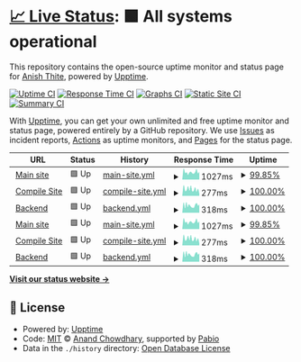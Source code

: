 # [📈 Live Status](https://demo.upptime.js.org): <!--live status--> **🟩 All systems operational**

This repository contains the open-source uptime monitor and status page for [Anish Thite](anishthite.github.io), powered by [Upptime](https://github.com/upptime/upptime).

[![Uptime CI](https://github.com/anishthite/sitebrew-uptime/workflows/Uptime%20CI/badge.svg)](https://github.com/anishthite/sitebrew-uptime/actions?query=workflow%3A%22Uptime+CI%22)
[![Response Time CI](https://github.com/anishthite/sitebrew-uptime/workflows/Response%20Time%20CI/badge.svg)](https://github.com/anishthite/sitebrew-uptime/actions?query=workflow%3A%22Response+Time+CI%22)
[![Graphs CI](https://github.com/anishthite/sitebrew-uptime/workflows/Graphs%20CI/badge.svg)](https://github.com/anishthite/sitebrew-uptime/actions?query=workflow%3A%22Graphs+CI%22)
[![Static Site CI](https://github.com/anishthite/sitebrew-uptime/workflows/Static%20Site%20CI/badge.svg)](https://github.com/anishthite/sitebrew-uptime/actions?query=workflow%3A%22Static+Site+CI%22)
[![Summary CI](https://github.com/anishthite/sitebrew-uptime/workflows/Summary%20CI/badge.svg)](https://github.com/anishthite/sitebrew-uptime/actions?query=workflow%3A%22Summary+CI%22)

With [Upptime](https://upptime.js.org), you can get your own unlimited and free uptime monitor and status page, powered entirely by a GitHub repository. We use [Issues](https://github.com/anishthite/sitebrew-uptime/issues) as incident reports, [Actions](https://github.com/anishthite/sitebrew-uptime/actions) as uptime monitors, and [Pages](https://demo.upptime.js.org) for the status page.

<!--start: status pages-->
<!-- This summary is generated by Upptime (https://github.com/upptime/upptime) -->
<!-- Do not edit this manually, your changes will be overwritten -->
<!-- prettier-ignore -->
| URL | Status | History | Response Time | Uptime |
| --- | ------ | ------- | ------------- | ------ |
| <img alt="" src="https://icons.duckduckgo.com/ip3/sitebrew.ai.ico" height="13"> [Main site](https://sitebrew.ai) | 🟩 Up | [main-site.yml](https://github.com/anishthite/sitebrew-uptime/commits/HEAD/history/main-site.yml) | <details><summary><img alt="Response time graph" src="./graphs/main-site/response-time-week.png" height="20"> 1027ms</summary><br><a href="https://demo.upptime.js.org/history/main-site"><img alt="Response time 928" src="https://img.shields.io/endpoint?url=https%3A%2F%2Fraw.githubusercontent.com%2Fanishthite%2Fsitebrew-uptime%2FHEAD%2Fapi%2Fmain-site%2Fresponse-time.json"></a><br><a href="https://demo.upptime.js.org/history/main-site"><img alt="24-hour response time 1033" src="https://img.shields.io/endpoint?url=https%3A%2F%2Fraw.githubusercontent.com%2Fanishthite%2Fsitebrew-uptime%2FHEAD%2Fapi%2Fmain-site%2Fresponse-time-day.json"></a><br><a href="https://demo.upptime.js.org/history/main-site"><img alt="7-day response time 1027" src="https://img.shields.io/endpoint?url=https%3A%2F%2Fraw.githubusercontent.com%2Fanishthite%2Fsitebrew-uptime%2FHEAD%2Fapi%2Fmain-site%2Fresponse-time-week.json"></a><br><a href="https://demo.upptime.js.org/history/main-site"><img alt="30-day response time 886" src="https://img.shields.io/endpoint?url=https%3A%2F%2Fraw.githubusercontent.com%2Fanishthite%2Fsitebrew-uptime%2FHEAD%2Fapi%2Fmain-site%2Fresponse-time-month.json"></a><br><a href="https://demo.upptime.js.org/history/main-site"><img alt="1-year response time 928" src="https://img.shields.io/endpoint?url=https%3A%2F%2Fraw.githubusercontent.com%2Fanishthite%2Fsitebrew-uptime%2FHEAD%2Fapi%2Fmain-site%2Fresponse-time-year.json"></a></details> | <details><summary><a href="https://demo.upptime.js.org/history/main-site">99.85%</a></summary><a href="https://demo.upptime.js.org/history/main-site"><img alt="All-time uptime 99.61%" src="https://img.shields.io/endpoint?url=https%3A%2F%2Fraw.githubusercontent.com%2Fanishthite%2Fsitebrew-uptime%2FHEAD%2Fapi%2Fmain-site%2Fuptime.json"></a><br><a href="https://demo.upptime.js.org/history/main-site"><img alt="24-hour uptime 98.93%" src="https://img.shields.io/endpoint?url=https%3A%2F%2Fraw.githubusercontent.com%2Fanishthite%2Fsitebrew-uptime%2FHEAD%2Fapi%2Fmain-site%2Fuptime-day.json"></a><br><a href="https://demo.upptime.js.org/history/main-site"><img alt="7-day uptime 99.85%" src="https://img.shields.io/endpoint?url=https%3A%2F%2Fraw.githubusercontent.com%2Fanishthite%2Fsitebrew-uptime%2FHEAD%2Fapi%2Fmain-site%2Fuptime-week.json"></a><br><a href="https://demo.upptime.js.org/history/main-site"><img alt="30-day uptime 96.88%" src="https://img.shields.io/endpoint?url=https%3A%2F%2Fraw.githubusercontent.com%2Fanishthite%2Fsitebrew-uptime%2FHEAD%2Fapi%2Fmain-site%2Fuptime-month.json"></a><br><a href="https://demo.upptime.js.org/history/main-site"><img alt="1-year uptime 99.61%" src="https://img.shields.io/endpoint?url=https%3A%2F%2Fraw.githubusercontent.com%2Fanishthite%2Fsitebrew-uptime%2FHEAD%2Fapi%2Fmain-site%2Fuptime-year.json"></a></details>
| <img alt="" src="https://icons.duckduckgo.com/ip3/compile.sitebrew.ai.ico" height="13"> [Compile Site](https://compile.sitebrew.ai) | 🟩 Up | [compile-site.yml](https://github.com/anishthite/sitebrew-uptime/commits/HEAD/history/compile-site.yml) | <details><summary><img alt="Response time graph" src="./graphs/compile-site/response-time-week.png" height="20"> 277ms</summary><br><a href="https://demo.upptime.js.org/history/compile-site"><img alt="Response time 310" src="https://img.shields.io/endpoint?url=https%3A%2F%2Fraw.githubusercontent.com%2Fanishthite%2Fsitebrew-uptime%2FHEAD%2Fapi%2Fcompile-site%2Fresponse-time.json"></a><br><a href="https://demo.upptime.js.org/history/compile-site"><img alt="24-hour response time 193" src="https://img.shields.io/endpoint?url=https%3A%2F%2Fraw.githubusercontent.com%2Fanishthite%2Fsitebrew-uptime%2FHEAD%2Fapi%2Fcompile-site%2Fresponse-time-day.json"></a><br><a href="https://demo.upptime.js.org/history/compile-site"><img alt="7-day response time 277" src="https://img.shields.io/endpoint?url=https%3A%2F%2Fraw.githubusercontent.com%2Fanishthite%2Fsitebrew-uptime%2FHEAD%2Fapi%2Fcompile-site%2Fresponse-time-week.json"></a><br><a href="https://demo.upptime.js.org/history/compile-site"><img alt="30-day response time 344" src="https://img.shields.io/endpoint?url=https%3A%2F%2Fraw.githubusercontent.com%2Fanishthite%2Fsitebrew-uptime%2FHEAD%2Fapi%2Fcompile-site%2Fresponse-time-month.json"></a><br><a href="https://demo.upptime.js.org/history/compile-site"><img alt="1-year response time 310" src="https://img.shields.io/endpoint?url=https%3A%2F%2Fraw.githubusercontent.com%2Fanishthite%2Fsitebrew-uptime%2FHEAD%2Fapi%2Fcompile-site%2Fresponse-time-year.json"></a></details> | <details><summary><a href="https://demo.upptime.js.org/history/compile-site">100.00%</a></summary><a href="https://demo.upptime.js.org/history/compile-site"><img alt="All-time uptime 99.93%" src="https://img.shields.io/endpoint?url=https%3A%2F%2Fraw.githubusercontent.com%2Fanishthite%2Fsitebrew-uptime%2FHEAD%2Fapi%2Fcompile-site%2Fuptime.json"></a><br><a href="https://demo.upptime.js.org/history/compile-site"><img alt="24-hour uptime 100.00%" src="https://img.shields.io/endpoint?url=https%3A%2F%2Fraw.githubusercontent.com%2Fanishthite%2Fsitebrew-uptime%2FHEAD%2Fapi%2Fcompile-site%2Fuptime-day.json"></a><br><a href="https://demo.upptime.js.org/history/compile-site"><img alt="7-day uptime 100.00%" src="https://img.shields.io/endpoint?url=https%3A%2F%2Fraw.githubusercontent.com%2Fanishthite%2Fsitebrew-uptime%2FHEAD%2Fapi%2Fcompile-site%2Fuptime-week.json"></a><br><a href="https://demo.upptime.js.org/history/compile-site"><img alt="30-day uptime 100.00%" src="https://img.shields.io/endpoint?url=https%3A%2F%2Fraw.githubusercontent.com%2Fanishthite%2Fsitebrew-uptime%2FHEAD%2Fapi%2Fcompile-site%2Fuptime-month.json"></a><br><a href="https://demo.upptime.js.org/history/compile-site"><img alt="1-year uptime 99.93%" src="https://img.shields.io/endpoint?url=https%3A%2F%2Fraw.githubusercontent.com%2Fanishthite%2Fsitebrew-uptime%2FHEAD%2Fapi%2Fcompile-site%2Fuptime-year.json"></a></details>
| <img alt="" src="https://icons.duckduckgo.com/ip3/back.sitebrew.ai.ico" height="13"> [Backend](https://back.sitebrew.ai/health) | 🟩 Up | [backend.yml](https://github.com/anishthite/sitebrew-uptime/commits/HEAD/history/backend.yml) | <details><summary><img alt="Response time graph" src="./graphs/backend/response-time-week.png" height="20"> 318ms</summary><br><a href="https://demo.upptime.js.org/history/backend"><img alt="Response time 425" src="https://img.shields.io/endpoint?url=https%3A%2F%2Fraw.githubusercontent.com%2Fanishthite%2Fsitebrew-uptime%2FHEAD%2Fapi%2Fbackend%2Fresponse-time.json"></a><br><a href="https://demo.upptime.js.org/history/backend"><img alt="24-hour response time 334" src="https://img.shields.io/endpoint?url=https%3A%2F%2Fraw.githubusercontent.com%2Fanishthite%2Fsitebrew-uptime%2FHEAD%2Fapi%2Fbackend%2Fresponse-time-day.json"></a><br><a href="https://demo.upptime.js.org/history/backend"><img alt="7-day response time 318" src="https://img.shields.io/endpoint?url=https%3A%2F%2Fraw.githubusercontent.com%2Fanishthite%2Fsitebrew-uptime%2FHEAD%2Fapi%2Fbackend%2Fresponse-time-week.json"></a><br><a href="https://demo.upptime.js.org/history/backend"><img alt="30-day response time 431" src="https://img.shields.io/endpoint?url=https%3A%2F%2Fraw.githubusercontent.com%2Fanishthite%2Fsitebrew-uptime%2FHEAD%2Fapi%2Fbackend%2Fresponse-time-month.json"></a><br><a href="https://demo.upptime.js.org/history/backend"><img alt="1-year response time 425" src="https://img.shields.io/endpoint?url=https%3A%2F%2Fraw.githubusercontent.com%2Fanishthite%2Fsitebrew-uptime%2FHEAD%2Fapi%2Fbackend%2Fresponse-time-year.json"></a></details> | <details><summary><a href="https://demo.upptime.js.org/history/backend">100.00%</a></summary><a href="https://demo.upptime.js.org/history/backend"><img alt="All-time uptime 100.00%" src="https://img.shields.io/endpoint?url=https%3A%2F%2Fraw.githubusercontent.com%2Fanishthite%2Fsitebrew-uptime%2FHEAD%2Fapi%2Fbackend%2Fuptime.json"></a><br><a href="https://demo.upptime.js.org/history/backend"><img alt="24-hour uptime 100.00%" src="https://img.shields.io/endpoint?url=https%3A%2F%2Fraw.githubusercontent.com%2Fanishthite%2Fsitebrew-uptime%2FHEAD%2Fapi%2Fbackend%2Fuptime-day.json"></a><br><a href="https://demo.upptime.js.org/history/backend"><img alt="7-day uptime 100.00%" src="https://img.shields.io/endpoint?url=https%3A%2F%2Fraw.githubusercontent.com%2Fanishthite%2Fsitebrew-uptime%2FHEAD%2Fapi%2Fbackend%2Fuptime-week.json"></a><br><a href="https://demo.upptime.js.org/history/backend"><img alt="30-day uptime 100.00%" src="https://img.shields.io/endpoint?url=https%3A%2F%2Fraw.githubusercontent.com%2Fanishthite%2Fsitebrew-uptime%2FHEAD%2Fapi%2Fbackend%2Fuptime-month.json"></a><br><a href="https://demo.upptime.js.org/history/backend"><img alt="1-year uptime 100.00%" src="https://img.shields.io/endpoint?url=https%3A%2F%2Fraw.githubusercontent.com%2Fanishthite%2Fsitebrew-uptime%2FHEAD%2Fapi%2Fbackend%2Fuptime-year.json"></a></details>
| <img alt="" src="https://icons.duckduckgo.com/ip3/playscape.gg.ico" height="13"> [Main site](https://playscape.gg) | 🟩 Up | [main-site.yml](https://github.com/anishthite/sitebrew-uptime/commits/HEAD/history/main-site.yml) | <details><summary><img alt="Response time graph" src="./graphs/main-site/response-time-week.png" height="20"> 1027ms</summary><br><a href="https://demo.upptime.js.org/history/main-site"><img alt="Response time 928" src="https://img.shields.io/endpoint?url=https%3A%2F%2Fraw.githubusercontent.com%2Fanishthite%2Fsitebrew-uptime%2FHEAD%2Fapi%2Fmain-site%2Fresponse-time.json"></a><br><a href="https://demo.upptime.js.org/history/main-site"><img alt="24-hour response time 1033" src="https://img.shields.io/endpoint?url=https%3A%2F%2Fraw.githubusercontent.com%2Fanishthite%2Fsitebrew-uptime%2FHEAD%2Fapi%2Fmain-site%2Fresponse-time-day.json"></a><br><a href="https://demo.upptime.js.org/history/main-site"><img alt="7-day response time 1027" src="https://img.shields.io/endpoint?url=https%3A%2F%2Fraw.githubusercontent.com%2Fanishthite%2Fsitebrew-uptime%2FHEAD%2Fapi%2Fmain-site%2Fresponse-time-week.json"></a><br><a href="https://demo.upptime.js.org/history/main-site"><img alt="30-day response time 886" src="https://img.shields.io/endpoint?url=https%3A%2F%2Fraw.githubusercontent.com%2Fanishthite%2Fsitebrew-uptime%2FHEAD%2Fapi%2Fmain-site%2Fresponse-time-month.json"></a><br><a href="https://demo.upptime.js.org/history/main-site"><img alt="1-year response time 928" src="https://img.shields.io/endpoint?url=https%3A%2F%2Fraw.githubusercontent.com%2Fanishthite%2Fsitebrew-uptime%2FHEAD%2Fapi%2Fmain-site%2Fresponse-time-year.json"></a></details> | <details><summary><a href="https://demo.upptime.js.org/history/main-site">99.85%</a></summary><a href="https://demo.upptime.js.org/history/main-site"><img alt="All-time uptime 99.61%" src="https://img.shields.io/endpoint?url=https%3A%2F%2Fraw.githubusercontent.com%2Fanishthite%2Fsitebrew-uptime%2FHEAD%2Fapi%2Fmain-site%2Fuptime.json"></a><br><a href="https://demo.upptime.js.org/history/main-site"><img alt="24-hour uptime 98.93%" src="https://img.shields.io/endpoint?url=https%3A%2F%2Fraw.githubusercontent.com%2Fanishthite%2Fsitebrew-uptime%2FHEAD%2Fapi%2Fmain-site%2Fuptime-day.json"></a><br><a href="https://demo.upptime.js.org/history/main-site"><img alt="7-day uptime 99.85%" src="https://img.shields.io/endpoint?url=https%3A%2F%2Fraw.githubusercontent.com%2Fanishthite%2Fsitebrew-uptime%2FHEAD%2Fapi%2Fmain-site%2Fuptime-week.json"></a><br><a href="https://demo.upptime.js.org/history/main-site"><img alt="30-day uptime 96.88%" src="https://img.shields.io/endpoint?url=https%3A%2F%2Fraw.githubusercontent.com%2Fanishthite%2Fsitebrew-uptime%2FHEAD%2Fapi%2Fmain-site%2Fuptime-month.json"></a><br><a href="https://demo.upptime.js.org/history/main-site"><img alt="1-year uptime 99.61%" src="https://img.shields.io/endpoint?url=https%3A%2F%2Fraw.githubusercontent.com%2Fanishthite%2Fsitebrew-uptime%2FHEAD%2Fapi%2Fmain-site%2Fuptime-year.json"></a></details>
| <img alt="" src="https://icons.duckduckgo.com/ip3/compile.playscape.gg.ico" height="13"> [Compile Site](https://compile.playscape.gg) | 🟩 Up | [compile-site.yml](https://github.com/anishthite/sitebrew-uptime/commits/HEAD/history/compile-site.yml) | <details><summary><img alt="Response time graph" src="./graphs/compile-site/response-time-week.png" height="20"> 277ms</summary><br><a href="https://demo.upptime.js.org/history/compile-site"><img alt="Response time 310" src="https://img.shields.io/endpoint?url=https%3A%2F%2Fraw.githubusercontent.com%2Fanishthite%2Fsitebrew-uptime%2FHEAD%2Fapi%2Fcompile-site%2Fresponse-time.json"></a><br><a href="https://demo.upptime.js.org/history/compile-site"><img alt="24-hour response time 193" src="https://img.shields.io/endpoint?url=https%3A%2F%2Fraw.githubusercontent.com%2Fanishthite%2Fsitebrew-uptime%2FHEAD%2Fapi%2Fcompile-site%2Fresponse-time-day.json"></a><br><a href="https://demo.upptime.js.org/history/compile-site"><img alt="7-day response time 277" src="https://img.shields.io/endpoint?url=https%3A%2F%2Fraw.githubusercontent.com%2Fanishthite%2Fsitebrew-uptime%2FHEAD%2Fapi%2Fcompile-site%2Fresponse-time-week.json"></a><br><a href="https://demo.upptime.js.org/history/compile-site"><img alt="30-day response time 344" src="https://img.shields.io/endpoint?url=https%3A%2F%2Fraw.githubusercontent.com%2Fanishthite%2Fsitebrew-uptime%2FHEAD%2Fapi%2Fcompile-site%2Fresponse-time-month.json"></a><br><a href="https://demo.upptime.js.org/history/compile-site"><img alt="1-year response time 310" src="https://img.shields.io/endpoint?url=https%3A%2F%2Fraw.githubusercontent.com%2Fanishthite%2Fsitebrew-uptime%2FHEAD%2Fapi%2Fcompile-site%2Fresponse-time-year.json"></a></details> | <details><summary><a href="https://demo.upptime.js.org/history/compile-site">100.00%</a></summary><a href="https://demo.upptime.js.org/history/compile-site"><img alt="All-time uptime 99.93%" src="https://img.shields.io/endpoint?url=https%3A%2F%2Fraw.githubusercontent.com%2Fanishthite%2Fsitebrew-uptime%2FHEAD%2Fapi%2Fcompile-site%2Fuptime.json"></a><br><a href="https://demo.upptime.js.org/history/compile-site"><img alt="24-hour uptime 100.00%" src="https://img.shields.io/endpoint?url=https%3A%2F%2Fraw.githubusercontent.com%2Fanishthite%2Fsitebrew-uptime%2FHEAD%2Fapi%2Fcompile-site%2Fuptime-day.json"></a><br><a href="https://demo.upptime.js.org/history/compile-site"><img alt="7-day uptime 100.00%" src="https://img.shields.io/endpoint?url=https%3A%2F%2Fraw.githubusercontent.com%2Fanishthite%2Fsitebrew-uptime%2FHEAD%2Fapi%2Fcompile-site%2Fuptime-week.json"></a><br><a href="https://demo.upptime.js.org/history/compile-site"><img alt="30-day uptime 100.00%" src="https://img.shields.io/endpoint?url=https%3A%2F%2Fraw.githubusercontent.com%2Fanishthite%2Fsitebrew-uptime%2FHEAD%2Fapi%2Fcompile-site%2Fuptime-month.json"></a><br><a href="https://demo.upptime.js.org/history/compile-site"><img alt="1-year uptime 99.93%" src="https://img.shields.io/endpoint?url=https%3A%2F%2Fraw.githubusercontent.com%2Fanishthite%2Fsitebrew-uptime%2FHEAD%2Fapi%2Fcompile-site%2Fuptime-year.json"></a></details>
| <img alt="" src="https://icons.duckduckgo.com/ip3/back.playscape.gg.ico" height="13"> [Backend](https://back.playscape.gg/health) | 🟩 Up | [backend.yml](https://github.com/anishthite/sitebrew-uptime/commits/HEAD/history/backend.yml) | <details><summary><img alt="Response time graph" src="./graphs/backend/response-time-week.png" height="20"> 318ms</summary><br><a href="https://demo.upptime.js.org/history/backend"><img alt="Response time 425" src="https://img.shields.io/endpoint?url=https%3A%2F%2Fraw.githubusercontent.com%2Fanishthite%2Fsitebrew-uptime%2FHEAD%2Fapi%2Fbackend%2Fresponse-time.json"></a><br><a href="https://demo.upptime.js.org/history/backend"><img alt="24-hour response time 334" src="https://img.shields.io/endpoint?url=https%3A%2F%2Fraw.githubusercontent.com%2Fanishthite%2Fsitebrew-uptime%2FHEAD%2Fapi%2Fbackend%2Fresponse-time-day.json"></a><br><a href="https://demo.upptime.js.org/history/backend"><img alt="7-day response time 318" src="https://img.shields.io/endpoint?url=https%3A%2F%2Fraw.githubusercontent.com%2Fanishthite%2Fsitebrew-uptime%2FHEAD%2Fapi%2Fbackend%2Fresponse-time-week.json"></a><br><a href="https://demo.upptime.js.org/history/backend"><img alt="30-day response time 431" src="https://img.shields.io/endpoint?url=https%3A%2F%2Fraw.githubusercontent.com%2Fanishthite%2Fsitebrew-uptime%2FHEAD%2Fapi%2Fbackend%2Fresponse-time-month.json"></a><br><a href="https://demo.upptime.js.org/history/backend"><img alt="1-year response time 425" src="https://img.shields.io/endpoint?url=https%3A%2F%2Fraw.githubusercontent.com%2Fanishthite%2Fsitebrew-uptime%2FHEAD%2Fapi%2Fbackend%2Fresponse-time-year.json"></a></details> | <details><summary><a href="https://demo.upptime.js.org/history/backend">100.00%</a></summary><a href="https://demo.upptime.js.org/history/backend"><img alt="All-time uptime 100.00%" src="https://img.shields.io/endpoint?url=https%3A%2F%2Fraw.githubusercontent.com%2Fanishthite%2Fsitebrew-uptime%2FHEAD%2Fapi%2Fbackend%2Fuptime.json"></a><br><a href="https://demo.upptime.js.org/history/backend"><img alt="24-hour uptime 100.00%" src="https://img.shields.io/endpoint?url=https%3A%2F%2Fraw.githubusercontent.com%2Fanishthite%2Fsitebrew-uptime%2FHEAD%2Fapi%2Fbackend%2Fuptime-day.json"></a><br><a href="https://demo.upptime.js.org/history/backend"><img alt="7-day uptime 100.00%" src="https://img.shields.io/endpoint?url=https%3A%2F%2Fraw.githubusercontent.com%2Fanishthite%2Fsitebrew-uptime%2FHEAD%2Fapi%2Fbackend%2Fuptime-week.json"></a><br><a href="https://demo.upptime.js.org/history/backend"><img alt="30-day uptime 100.00%" src="https://img.shields.io/endpoint?url=https%3A%2F%2Fraw.githubusercontent.com%2Fanishthite%2Fsitebrew-uptime%2FHEAD%2Fapi%2Fbackend%2Fuptime-month.json"></a><br><a href="https://demo.upptime.js.org/history/backend"><img alt="1-year uptime 100.00%" src="https://img.shields.io/endpoint?url=https%3A%2F%2Fraw.githubusercontent.com%2Fanishthite%2Fsitebrew-uptime%2FHEAD%2Fapi%2Fbackend%2Fuptime-year.json"></a></details>

<!--end: status pages-->

[**Visit our status website →**](https://demo.upptime.js.org)

## 📄 License

- Powered by: [Upptime](https://github.com/upptime/upptime)
- Code: [MIT](./LICENSE) © [Anand Chowdhary](https://anandchowdhary.com), supported by [Pabio](https://pabio.com)
- Data in the `./history` directory: [Open Database License](https://opendatacommons.org/licenses/odbl/1-0/)
